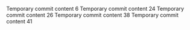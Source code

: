 Temporary commit content 6
Temporary commit content 24
Temporary commit content 26
Temporary commit content 38
Temporary commit content 41
